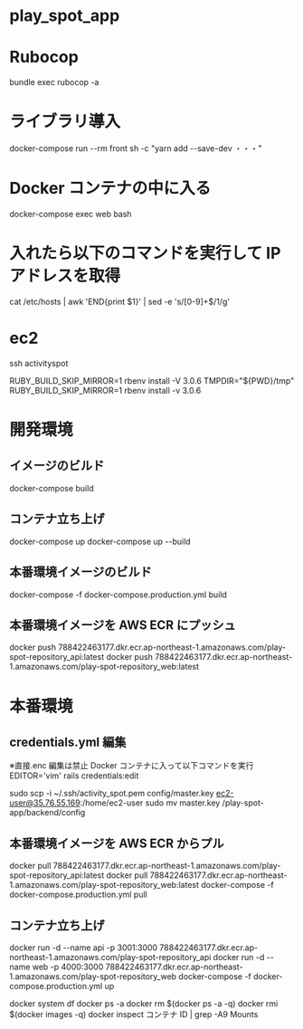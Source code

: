 # play_spot_app

# Rubocop

bundle exec rubocop -a

# ライブラリ導入

docker-compose run --rm front sh -c "yarn add --save-dev ・・・"

# Docker コンテナの中に入る

docker-compose exec web bash

# 入れたら以下のコマンドを実行して IP アドレスを取得

cat /etc/hosts | awk 'END{print $1}' | sed -e 's/[0-9]\+$/1/g'

# ec2

ssh activityspot

RUBY_BUILD_SKIP_MIRROR=1 rbenv install -V 3.0.6
TMPDIR="${PWD}/tmp" RUBY_BUILD_SKIP_MIRROR=1 rbenv install -v 3.0.6

# 開発環境

## イメージのビルド

docker-compose build

## コンテナ立ち上げ

docker-compose up
docker-compose up --build

## 本番環境イメージのビルド

docker-compose -f docker-compose.production.yml build

## 本番環境イメージを AWS ECR にプッシュ

docker push 788422463177.dkr.ecr.ap-northeast-1.amazonaws.com/play-spot-repository_api:latest
docker push 788422463177.dkr.ecr.ap-northeast-1.amazonaws.com/play-spot-repository_web:latest

# 本番環境

## credentials.yml 編集

※直接.enc 編集は禁止
Docker コンテナに入って以下コマンドを実行
EDITOR='vim' rails credentials:edit

sudo scp -i ~/.ssh/activity_spot.pem config/master.key ec2-user@35.76.55.169:/home/ec2-user
sudo mv master.key /play-spot-app/backend/config

## 本番環境イメージを AWS ECR からプル

docker pull 788422463177.dkr.ecr.ap-northeast-1.amazonaws.com/play-spot-repository_api:latest
docker pull 788422463177.dkr.ecr.ap-northeast-1.amazonaws.com/play-spot-repository_web:latest
docker-compose -f docker-compose.production.yml pull

## コンテナ立ち上げ

docker run -d --name api -p 3001:3000 788422463177.dkr.ecr.ap-northeast-1.amazonaws.com/play-spot-repository_api
docker run -d --name web -p 4000:3000 788422463177.dkr.ecr.ap-northeast-1.amazonaws.com/play-spot-repository_web
docker-compose -f docker-compose.production.yml up

docker system df
docker ps -a
docker rm $(docker ps -a -q)
docker rmi $(docker images -q)
docker inspect コンテナ ID | grep -A9 Mounts
